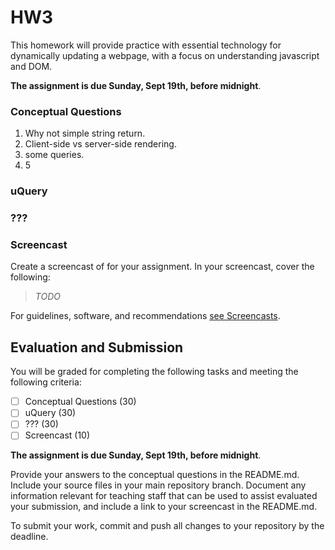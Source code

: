# HW3

This homework will provide practice with essential technology for dynamically updating a webpage, with a focus on understanding javascript and DOM.

**The assignment is due Sunday, Sept 19th, before midnight**.

### Conceptual Questions

1. Why not simple string return.
2. Client-side vs server-side rendering.
3. some queries.
4. 5


### uQuery

### ???

### Screencast

Create a screencast of for your assignment. In your screencast, cover the following:

> *TODO*

For guidelines, software, and recommendations [see Screencasts](Screencasts.md).

## Evaluation and Submission

You will be graded for completing the following tasks and meeting the following criteria:

* [ ] Conceptual Questions (30)
* [ ] uQuery (30)
* [ ] ??? (30)
* [ ] Screencast (10)

**The assignment is due Sunday, Sept 19th, before midnight**.

Provide your answers to the conceptual questions in the README.md. Include your source files in your main repository branch. Document any information relevant for teaching staff that can be used to assist evaluated your submission, and include a link to your screencast in the README.md.

To submit your work, commit and push all changes to your repository by the deadline.
